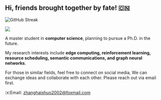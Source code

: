 ## Hi, friends brought together by fate! 🇨🇳
![GitHub Streak](https://streak-stats.demolab.com/?user=cloudpetticoats)

![](https://komarev.com/ghpvc/?username=cloudpetticoats&color=blueviolet&style=for-the-badge)

A master student in **computer science**, planning to pursue a Ph.D. in the future. 

My research interests include **edge computing, reinforcement learning, resource scheduling, semantic communications, and graph neural networks**.

For those in similar fields, feel free to connect on social media, We can exchange ideas and collaborate with each other. Please reach out via email first.

✉️Email: zhanghaishuo2002@foxmail.com
<!--
**cloudpetticoats/cloudpetticoats** is a ✨ _special_ ✨ repository because its `README.md` (this file) appears on your GitHub profile.

Here are some ideas to get you started:

- 🔭 I’m currently working on ...
- 🌱 I’m currently learning ...
- 👯 I’m looking to collaborate on ...
- 🤔 I’m looking for help with ...
- 💬 Ask me about ...
- 📫 How to reach me: ...
- 😄 Pronouns: ...
- ⚡ Fun fact: ...
-->
